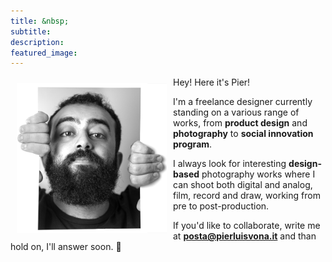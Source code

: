 ```yaml
---
title: &nbsp;
subtitle:
description:
featured_image:
---
```

<img align="left" width="240" height="240" style="padding: 10px;" src="/images/outofframe1.jpg">

Hey! Here it's Pier!

I'm a freelance designer currently standing on a various range of works, from <b>product design</b> and <b>photography</b> to <b>social innovation program</b>.

I always look for interesting <b>design-based</b> photography works where I can shoot both digital and analog, film, record and draw, working from pre to post-production.

If you'd like to collaborate, write me at <b>posta@pierluisvona.it</b> and than hold on, I'll answer soon. 🤞
